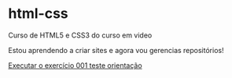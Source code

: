 # html-css
 Curso de HTML5 e CSS3 do curso em video
 
 Estou aprendendo a criar sites e agora vou gerencias repositórios!

<a href="https://joaooodias.github.io/html-css/exercicios/ex001/index.html">Executar o exercício 001 </a>
<a href="https://joaooodias.github.io/html-css/exercicios/ex026/mq002/index.html">teste orientação </a>